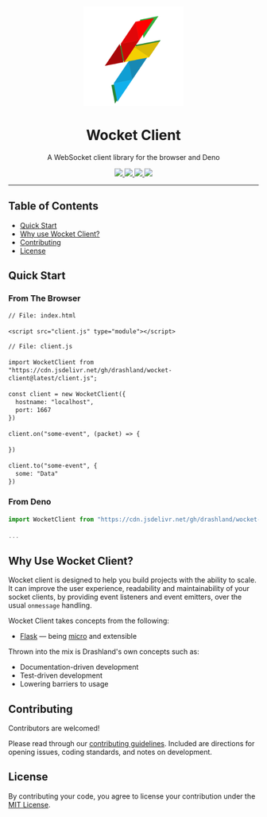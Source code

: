 <p align="center">
  <a href="https://drash.io">
    <img height="200" src="logo.svg" alt="Wocket Client Logo">
  </a>
  <h1 align="center">Wocket Client</h1>
</p>
<p align="center">A WebSocket client library for the browser and Deno</p>
<p align="center">
  <a href="https://discord.gg/SgejNXq">
    <img src="https://img.shields.io/badge/chat-on%20discord-blue">
  </a>
  <a href="https://twitter.com/drash_land">
    <img src="https://img.shields.io/twitter/url?label=%40drash_land&style=social&url=https%3A%2F%2Ftwitter.com%2Fdrash_land">
  </a>
  <a href="https://github.com/drashland/wocket-client/releases">
    <img src="https://img.shields.io/github/release/drashland/wocket-client.svg?color=bright_green&label=latest">
  </a>
  <a href="https://github.com/drashland/wocket-client/actions">
    <img src="https://img.shields.io/github/workflow/status/drashland/wocket-client/master?label=ci">
  </a>
</p>

---

## Table of Contents
- [Quick Start](#quick-start)
- [Why use Wocket Client?](#why-use-wocket-client)
- [Contributing](#contributing)
- [License](#license)

## Quick Start

### From The Browser

```
// File: index.html

<script src="client.js" type="module"></script>
```
```
// File: client.js

import WocketClient from "https://cdn.jsdelivr.net/gh/drashland/wocket-client@latest/client.js";

const client = new WocketClient({
  hostname: "localhost",
  port: 1667
})

client.on("some-event", (packet) => {

})

client.to("some-event", {
  some: "Data"
})
```

### From Deno

```typescript
import WocketClient from "https://cdn.jsdelivr.net/gh/drashland/wocket-client@latest/client.ts";

...
```

## Why Use Wocket Client?

Wocket client is designed to help you build projects with the ability to scale. It can improve the user experience, readability and maintainability of your socket clients, by providing event listeners and event emitters, over the usual `onmessage` handling.

Wocket Client takes concepts from the following:

* <a href="https://flask.palletsprojects.com/en/1.1.x/" target="_BLANK">Flask</a> &mdash; being <a href="https://flask.palletsprojects.com/en/1.1.x/foreword/#what-does-micro-mean" target="_BLANK">micro</a> and extensible

Thrown into the mix is Drashland's own concepts such as:

* Documentation-driven development
* Test-driven development
* Lowering barriers to usage

## Contributing

Contributors are welcomed!

Please read through our [contributing guidelines](https://github.com/drashland/.github/CONTRIBUTING.md). Included are directions for opening issues, coding standards, and notes on development.

## License
By contributing your code, you agree to license your contribution under the [MIT License](./LICENSE).
